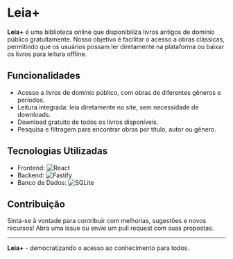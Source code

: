 # Leia+

**Leia+** é uma biblioteca online que disponibiliza livros antigos de domínio público gratuitamente. Nosso objetivo é facilitar o acesso a obras clássicas, permitindo que os usuários possam ler diretamente na plataforma ou baixar os livros para leitura offline.

## Funcionalidades

- Acesso a livros de domínio público, com obras de diferentes gêneros e períodos.
- Leitura integrada: leia diretamente no site, sem necessidade de downloads.
- Download gratuito de todos os livros disponíveis.
- Pesquisa e filtragem para encontrar obras por título, autor ou gênero.

## Tecnologias Utilizadas

- Frontend: ![React](https://img.shields.io/badge/-React-0088DD?style=flat&logo=react&logoColor=white)
- Backend: ![Fastify](https://img.shields.io/badge/-Fastify-FFFFFF?style=flat&logo=fastify&logoColor=black)
- Banco de Dados: ![SQLite](https://img.shields.io/badge/-SQLite-7766CC?style=flat&logo=sqlite&logoColor=white)

## Contribuição

Sinta-se à vontade para contribuir com melhorias, sugestões e novos recursos! Abra uma issue ou envie um pull request com suas propostas.

---

**Leia+** - democratizando o acesso ao conhecimento para todos.
